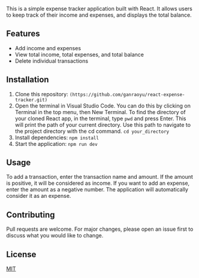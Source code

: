 This is a simple expense tracker application built with React. It allows users to keep track of their income and expenses, and displays the total balance.

## Features

- Add income and expenses
- View total income, total expenses, and total balance
- Delete individual transactions

## Installation

1. Clone this repository: `(https://github.com/ganraoyu/react-expense-tracker.git)`
2. Open the terminal in Visual Studio Code. You can do this by clicking on Terminal in the top menu, then New Terminal. To find the directory of your cloned React app, in the terminal, type `pwd` and press Enter. This will print the path of your current directory. Use this path to navigate to the project directory with the cd command. `cd your_directory`
3. Install dependencies: `npm install`
4. Start the application: `npm run dev`

## Usage

To add a transaction, enter the transaction name and amount. If the amount is positive, it will be considered as income. If you want to add an expense, enter the amount as a negative number. The application will automatically consider it as an expense.

## Contributing

Pull requests are welcome. For major changes, please open an issue first to discuss what you would like to change.

## License

[MIT](https://choosealicense.com/licenses/mit/)
